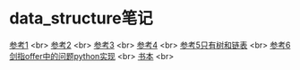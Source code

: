 # data_structure笔记
[参考1](https://github.com/cforth/toys) \<br>
[参考2](https://github.com/CYBruce/DataStructure_Algorithm_ZJU) \<br>
[参考3](https://github.com/ShiveryMoon/Imooc-Algorithm-PythonEdition) \<br>
[参考4](https://github.com/zhipingChen/DataStructure) \<br>
[参考5只有树和链表](https://github.com/wangpanjun/datastructure) \<br>
[参考6剑指offer中的问题python实现](https://github.com/lesywix/oh-my-python) \<br>
[书本](https://runestone.academy/runestone/books/published/pythonds/index.html) \<br>
